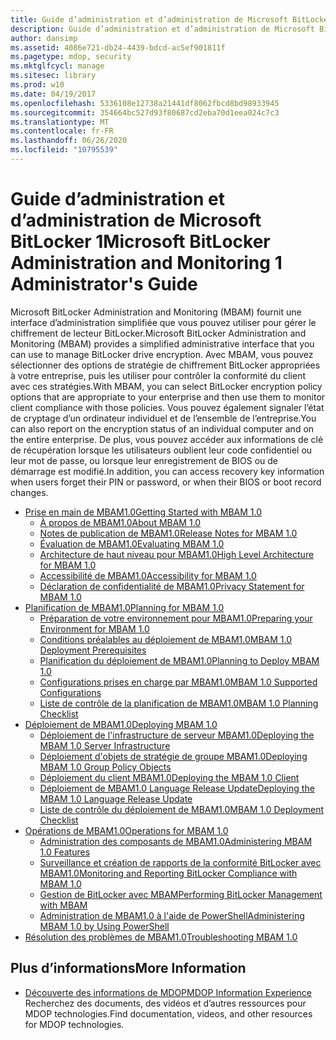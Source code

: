 ```yaml
---
title: Guide d’administration et d’administration de Microsoft BitLocker 1
description: Guide d’administration et d’administration de Microsoft BitLocker 1
author: dansimp
ms.assetid: 4086e721-db24-4439-bdcd-ac5ef901811f
ms.pagetype: mdop, security
ms.mktglfcycl: manage
ms.sitesec: library
ms.prod: w10
ms.date: 04/19/2017
ms.openlocfilehash: 5336108e12738a21441df8062fbcd8bd98933945
ms.sourcegitcommit: 354664bc527d93f80687cd2eba70d1eea024c7c3
ms.translationtype: MT
ms.contentlocale: fr-FR
ms.lasthandoff: 06/26/2020
ms.locfileid: "10795539"
---
```

# <span data-ttu-id="0baf2-103">Guide d’administration et d’administration de Microsoft BitLocker 1</span><span class="sxs-lookup"><span data-stu-id="0baf2-103">Microsoft BitLocker Administration and Monitoring 1 Administrator's Guide</span></span>

<span data-ttu-id="0baf2-104">Microsoft BitLocker Administration and Monitoring (MBAM) fournit une interface d’administration simplifiée que vous pouvez utiliser pour gérer le chiffrement de lecteur BitLocker.</span><span class="sxs-lookup"><span data-stu-id="0baf2-104">Microsoft BitLocker Administration and Monitoring (MBAM) provides a simplified administrative interface that you can use to manage BitLocker drive encryption.</span></span> <span data-ttu-id="0baf2-105">Avec MBAM, vous pouvez sélectionner des options de stratégie de chiffrement BitLocker appropriées à votre entreprise, puis les utiliser pour contrôler la conformité du client avec ces stratégies.</span><span class="sxs-lookup"><span data-stu-id="0baf2-105">With MBAM, you can select BitLocker encryption policy options that are appropriate to your enterprise and then use them to monitor client compliance with those policies.</span></span> <span data-ttu-id="0baf2-106">Vous pouvez également signaler l’état de cryptage d’un ordinateur individuel et de l’ensemble de l’entreprise.</span><span class="sxs-lookup"><span data-stu-id="0baf2-106">You can also report on the encryption status of an individual computer and on the entire enterprise.</span></span> <span data-ttu-id="0baf2-107">De plus, vous pouvez accéder aux informations de clé de récupération lorsque les utilisateurs oublient leur code confidentiel ou leur mot de passe, ou lorsque leur enregistrement de BIOS ou de démarrage est modifié.</span><span class="sxs-lookup"><span data-stu-id="0baf2-107">In addition, you can access recovery key information when users forget their PIN or password, or when their BIOS or boot record changes.</span></span>

- [<span data-ttu-id="0baf2-108">Prise en main de MBAM1.0</span><span class="sxs-lookup"><span data-stu-id="0baf2-108">Getting Started with MBAM 1.0</span></span>](getting-started-with-mbam-10.md)  
  - [<span data-ttu-id="0baf2-109">À propos de MBAM1.0</span><span class="sxs-lookup"><span data-stu-id="0baf2-109">About MBAM 1.0</span></span>](about-mbam-10.md)
  - [<span data-ttu-id="0baf2-110">Notes de publication de MBAM1.0</span><span class="sxs-lookup"><span data-stu-id="0baf2-110">Release Notes for MBAM 1.0</span></span>](release-notes-for-mbam-10.md)
  - [<span data-ttu-id="0baf2-111">Évaluation de MBAM1.0</span><span class="sxs-lookup"><span data-stu-id="0baf2-111">Evaluating MBAM 1.0</span></span>](evaluating-mbam-10.md)
  - [<span data-ttu-id="0baf2-112">Architecture de haut niveau pour MBAM1.0</span><span class="sxs-lookup"><span data-stu-id="0baf2-112">High Level Architecture for MBAM 1.0</span></span>](high-level-architecture-for-mbam-10.md)
  - [<span data-ttu-id="0baf2-113">Accessibilité de MBAM1.0</span><span class="sxs-lookup"><span data-stu-id="0baf2-113">Accessibility for MBAM 1.0</span></span>](accessibility-for-mbam-10.md)
  - [<span data-ttu-id="0baf2-114">Déclaration de confidentialité de MBAM1.0</span><span class="sxs-lookup"><span data-stu-id="0baf2-114">Privacy Statement for MBAM 1.0</span></span>](privacy-statement-for-mbam-10.md)
- [<span data-ttu-id="0baf2-115">Planification de MBAM1.0</span><span class="sxs-lookup"><span data-stu-id="0baf2-115">Planning for MBAM 1.0</span></span>](planning-for-mbam-10.md)  
  - [<span data-ttu-id="0baf2-116">Préparation de votre environnement pour MBAM1.0</span><span class="sxs-lookup"><span data-stu-id="0baf2-116">Preparing your Environment for MBAM 1.0</span></span>](preparing-your-environment-for-mbam-10.md)
  - [<span data-ttu-id="0baf2-117">Conditions préalables au déploiement de MBAM1.0</span><span class="sxs-lookup"><span data-stu-id="0baf2-117">MBAM 1.0 Deployment Prerequisites</span></span>](mbam-10-deployment-prerequisites.md)
  - [<span data-ttu-id="0baf2-118">Planification du déploiement de MBAM1.0</span><span class="sxs-lookup"><span data-stu-id="0baf2-118">Planning to Deploy MBAM 1.0</span></span>](planning-to-deploy-mbam-10.md)
  - [<span data-ttu-id="0baf2-119">Configurations prises en charge par MBAM1.0</span><span class="sxs-lookup"><span data-stu-id="0baf2-119">MBAM 1.0 Supported Configurations</span></span>](mbam-10-supported-configurations.md)
  - [<span data-ttu-id="0baf2-120">Liste de contrôle de la planification de MBAM1.0</span><span class="sxs-lookup"><span data-stu-id="0baf2-120">MBAM 1.0 Planning Checklist</span></span>](mbam-10-planning-checklist.md)
- [<span data-ttu-id="0baf2-121">Déploiement de MBAM1.0</span><span class="sxs-lookup"><span data-stu-id="0baf2-121">Deploying MBAM 1.0</span></span>](deploying-mbam-10.md)  
  - [<span data-ttu-id="0baf2-122">Déploiement de l'infrastructure de serveur MBAM1.0</span><span class="sxs-lookup"><span data-stu-id="0baf2-122">Deploying the MBAM 1.0 Server Infrastructure</span></span>](deploying-the-mbam-10-server-infrastructure.md)
  - [<span data-ttu-id="0baf2-123">Déploiement d'objets de stratégie de groupe MBAM1.0</span><span class="sxs-lookup"><span data-stu-id="0baf2-123">Deploying MBAM 1.0 Group Policy Objects</span></span>](deploying-mbam-10-group-policy-objects.md)
  - [<span data-ttu-id="0baf2-124">Déploiement du client MBAM1.0</span><span class="sxs-lookup"><span data-stu-id="0baf2-124">Deploying the MBAM 1.0 Client</span></span>](deploying-the-mbam-10-client.md)
  - [<span data-ttu-id="0baf2-125">Déploiement de MBAM1.0 Language Release Update</span><span class="sxs-lookup"><span data-stu-id="0baf2-125">Deploying the MBAM 1.0 Language Release Update</span></span>](deploying-the-mbam-10-language-release-update.md)
  - [<span data-ttu-id="0baf2-126">Liste de contrôle du déploiement de MBAM1.0</span><span class="sxs-lookup"><span data-stu-id="0baf2-126">MBAM 1.0 Deployment Checklist</span></span>](mbam-10-deployment-checklist.md)
- [<span data-ttu-id="0baf2-127">Opérations de MBAM1.0</span><span class="sxs-lookup"><span data-stu-id="0baf2-127">Operations for MBAM 1.0</span></span>](operations-for-mbam-10.md)  
  - [<span data-ttu-id="0baf2-128">Administration des composants de MBAM1.0</span><span class="sxs-lookup"><span data-stu-id="0baf2-128">Administering MBAM 1.0 Features</span></span>](administering-mbam-10-features.md)
  - [<span data-ttu-id="0baf2-129">Surveillance et création de rapports de la conformité BitLocker avec MBAM1.0</span><span class="sxs-lookup"><span data-stu-id="0baf2-129">Monitoring and Reporting BitLocker Compliance with MBAM 1.0</span></span>](monitoring-and-reporting-bitlocker-compliance-with-mbam-10.md)
  - [<span data-ttu-id="0baf2-130">Gestion de BitLocker avec MBAM</span><span class="sxs-lookup"><span data-stu-id="0baf2-130">Performing BitLocker Management with MBAM</span></span>](performing-bitlocker-management-with-mbam.md)
  - [<span data-ttu-id="0baf2-131">Administration de MBAM1.0 à l'aide de PowerShell</span><span class="sxs-lookup"><span data-stu-id="0baf2-131">Administering MBAM 1.0 by Using PowerShell</span></span>](administering-mbam-10-by-using-powershell.md)
- [<span data-ttu-id="0baf2-132">Résolution des problèmes de MBAM1.0</span><span class="sxs-lookup"><span data-stu-id="0baf2-132">Troubleshooting MBAM 1.0</span></span>](troubleshooting-mbam-10.md)  

## <span data-ttu-id="0baf2-133">Plus d’informations</span><span class="sxs-lookup"><span data-stu-id="0baf2-133">More Information</span></span>
- [<span data-ttu-id="0baf2-134">Découverte des informations de MDOP</span><span class="sxs-lookup"><span data-stu-id="0baf2-134">MDOP Information Experience</span></span>](https://go.microsoft.com/fwlink/p/?LinkId=236032)  
  <span data-ttu-id="0baf2-135">Recherchez des documents, des vidéos et d’autres ressources pour MDOP technologies.</span><span class="sxs-lookup"><span data-stu-id="0baf2-135">Find documentation, videos, and other resources for MDOP technologies.</span></span>
